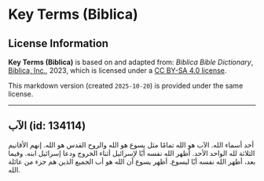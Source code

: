 # Key Terms (Biblica)

## License Information

**Key Terms (Biblica)** is based on and adapted from: _Biblica Bible Dictionary_, [Biblica, Inc.](https://www.biblica.com/), 2023, which is licensed under a [CC BY-SA 4.0 license](https://creativecommons.org/licenses/by-sa/4.0/legalcode.en).

This markdown version (created `2025-10-20`) is provided under the same license.



--------------------------------

## الآب (id: 134114)

أحد أسماء الله. الآب هو الله تمامًا مثل يسوع هو الله والروح القدس هو الله. إنهم الأقانيم الثلاثة لله الواحد الأحد. أظهر الله نفسه أبًا لإسرائيل أثناء الخروج ودعا إسرائيل ابنه. وفيما بعد، أظهر الله نفسه أبًا ليسوع. أظهر يسوع أن الله هو أب الجميع الذين هم جزء من عائلة الله.


